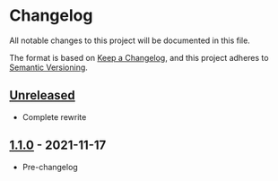# Changelog

All notable changes to this project will be documented in this file.

The format is based on [Keep a Changelog](https://keepachangelog.com/en/1.0.0/),
and this project adheres to [Semantic Versioning](https://semver.org/spec/v2.0.0.html).


## [Unreleased]

- Complete rewrite


## [1.1.0] - 2021-11-17

- Pre-changelog


[unreleased]: https://github.com/thomasperi/mojl/compare/v1.1.0...2.0.0-alpha
[1.1.0]: https://github.com/thomasperi/mojl/releases/tag/v1.1.0
